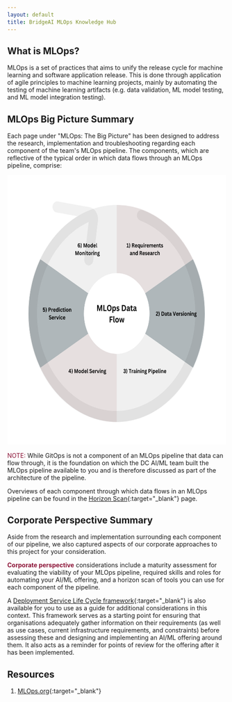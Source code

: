 ```yaml
---
layout: default
title: BridgeAI MLOps Knowledge Hub
---
```


## What is MLOps?

MLOps is a set of practices that aims to unify the release cycle for machine learning and software application release. This is done through application of agile principles to machine learning projects, mainly by automating the testing of machine learning artifacts (e.g. data validation, ML model testing, and ML model integration testing).


## MLOps Big Picture Summary

Each page under "MLOps: The Big Picture" has been designed to address the research, implementation and troubleshooting regarding each component of the team's MLOps pipeline. The components, which are reflective of the typical order in which data flows through an MLOps pipeline, comprise:

<img src="../assets/pipeline.png" width="619.5" height="619.5" alt="MLOps Pipeline Data FLow" class="center"/>
<!-- this image is to be replaced with flow diagram, to better show the data that flows through each stage -->


<span style="color:#8C1437">NOTE:</span> While GitOps is not a component of an MLOps pipeline that data can flow through, it is the foundation on which the DC AI/ML team built the MLOps pipeline available to you and is therefore discussed as part of the architecture of the pipeline.

Overviews of each component through which data flows in an MLOps pipeline can be found in the [Horizon Scan](https://digicatapult.github.io/bridgeAI-MLOps-knowledge-hub/prerequisites.html#architecture-overview){:target="_blank"} page.

## Corporate Perspective Summary

Aside from the research and implementation surrounding each component of our pipeline, we also captured aspects of our corporate approaches to this project for your consideration. 

<span style="color:#8C1437"><b>Corporate perspective</b></span> considerations include a maturity assessment for evaluating the viability of your MLOps pipeline, required skills and roles for automating your AI/ML offering, and a horizon scan of tools you can use for each component of the pipeline. 

A [Deployment Service Life Cycle framework](https://digicatapult.github.io/bridgeAI-MLOps-knowledge-hub/deployment_lifecycle.html){:target="_blank"} is also available for you to use as a guide for additional considerations in this context. This framework serves as a starting point for ensuring that organisations adequately gather information on their requirements (as well as use cases, current infrastructure requirements, and constraints) before assessing these and designing and implementing an AI/ML offering around them. It also acts as a reminder for points of review for the offering after it has been implemented. 

## Resources

1. [MLOps.org](https://ml-ops.org/){:target="_blank"}